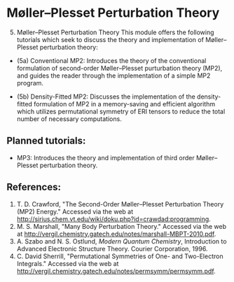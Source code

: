 Møller–Plesset Perturbation Theory 
==================================


5. Møller–Plesset Perturbation Theory 
This module offers the following tutorials which seek to discuss the theory and implementation of Møller–Plesset perturbation theory:

- (5a) Conventional MP2: Introduces the theory of the conventional formulation of second-order Møller–Plesset purturbation theory (MP2), and guides the reader through the implementation of a simple MP2 program.

- (5b) Density-Fitted MP2: Discusses the implementation of the density-fitted formulation of MP2 in a memory-saving and efficient algorithm which utilizes permutational symmetry of ERI tensors to reduce the total number of necessary computations.

## Planned tutorials:

- MP3: Introduces the theory and implementation of third order Møller–Plesset perturbation theory. 

## References:
1. T. D. Crawford, "The Second-Order Møller–Plesset Perturbation Theory (MP2) Energy."  Accessed via the web at http://sirius.chem.vt.edu/wiki/doku.php?id=crawdad:programming.
2. M. S. Marshall, "Many Body Perturbation Theory." Accessed via the web at http://vergil.chemistry.gatech.edu/notes/marshall-MBPT-2010.pdf.
3. A. Szabo and N. S. Ostlund, *Modern Quantum Chemistry*, Introduction to Advanced Electronic Structure Theory. Courier Corporation, 1996.
4. C. David Sherrill, "Permutational Symmetries of One- and Two-Electron Integrals." Accessed via the web at http://vergil.chemistry.gatech.edu/notes/permsymm/permsymm.pdf.
